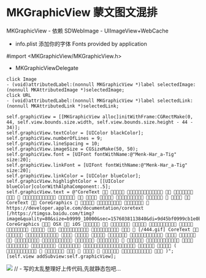 # MKGraphicView 蒙文图文混排
MKGraphicView - 依赖 SDWebImage - UIImageView+WebCache

- info.plist 添加你的字体 Fonts provided by application

#import <MKGraphicView/MKGraphicView.h>

- MKGraphicViewDelegate
```
click Image
- (void)attributedLabel:(nonnull MKGraphicView *)label selectedImage:(nonnull MKAttributedImage *)selectedImage;
click URL
- (void)attributedLabel:(nonnull MKGraphicView *)label selectedLink:(nonnull MKAttributedLink *)selectedLink; 
```

```
self.graphicView = [[MKGraphicView alloc]initWithFrame:CGRectMake(0, 44, self.view.bounds.size.width, self.view.bounds.size.height - 44 - 34)];
self.graphicView.textColor = [UIColor blackColor];
self.graphicView.numberOfLines = 9;
self.graphicView.lineSpacing = 10;
self.graphicView.imageSize = CGSizeMake(50, 50);
self.graphicView.font = [UIFont fontWithName:@"Menk-Har_a-Tig" size:20];
self.graphicView.linkFont = [UIFont fontWithName:@"Menk-Har_a-Tig" size:20];
self.graphicView.linkColor = [UIColor blueColor];
self.graphicView.highlightColor = [[UIColor blueColor]colorWithAlphaComponent:.5];
self.graphicView.text = @"CoreText                  CoreText  CoreGraphics      https://developer.apple.com/documentation/coretext [/https://timgsa.baidu.com/timg?image&quality=80&size=b9999_10000&sec=1576038113840&di=9d45bf0999cb1e0ba96145fff7781811&imgtype=0&src=http%3A%2F%2Fimg3.coin163.com%2F96%2F90%2FzuQRJz.png] CoreGraphics  OSX  iOS              [/444.gif] CoreText                          (           )";
[self.view addSubview:self.graphicView];
```
![](http://server-name.test.upcdn.net/Algorithm/2020-01-03-Simulator%20Screen%20Shot%20-%20iPhone%20X%20-%202020-01-03%20at%2013.11.44.png)
// - 写的太乱整理好上传代码,先就静态包吧...

